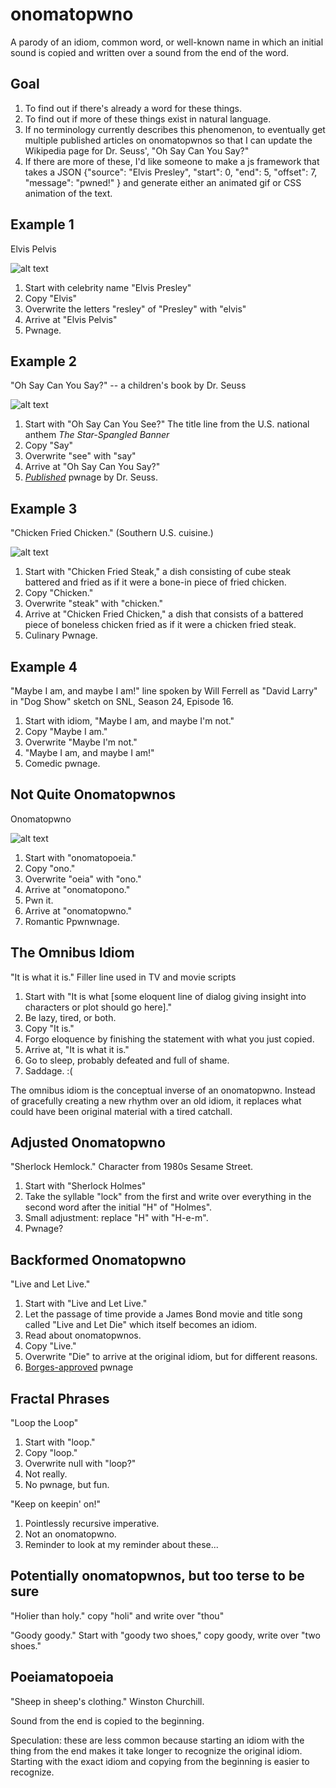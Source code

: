 onomatopwno
===========

A parody of an idiom, common word, or well-known name in which
an initial sound is copied and written over a sound from the end of
the word.

Goal
----

1. To find out if there's already a word for these things.
2. To find out if more of these things exist in natural language.
3. If no terminology currently describes this phenomenon, to eventually
   get multiple published articles on onomatopwnos so that I can update
   the Wikipedia page for Dr. Seuss', "Oh Say Can You Say?"
4. If there are more of these, I'd like someone to make a js framework
   that takes a JSON {"source": "Elvis Presley", "start": 0, "end": 5,
       "offset": 7, "message": "pwned!" } and generate either an animated
   gif or CSS animation of the text.

Example 1
---------
Elvis Pelvis

![alt text](https://github.com/jonwwilkes/onomatopwno/blob/master/elvis.gif "Elvis Pelvis animation")

1. Start with celebrity name "Elvis Presley"
2. Copy "Elvis"
3. Overwrite the letters "resley" of "Presley" with "elvis"
4. Arrive at "Elvis Pelvis"
5. Pwnage.

Example 2
---------
"Oh Say Can You Say?" -- a children's book by Dr. Seuss

![alt text](https://github.com/jonwwilkes/onomatopwno/blob/master/seuss.gif "Oh Say Can You Say Animation")

1. Start with "Oh Say Can You See?" The title line from the U.S. national anthem
*The Star-Spangled Banner*
2. Copy "Say"
3. Overwrite "see" with "say"
4. Arrive at "Oh Say Can You Say?"
5. [*Published*](https://en.wikipedia.org/wiki/Oh_Say_Can_You_Say%3F) pwnage
   by Dr. Seuss.

Example 3
---------
"Chicken Fried Chicken." (Southern U.S. cuisine.)

![alt text](https://github.com/jonwwilkes/onomatopwno/blob/master/chicken.gif "Chicken Fried Chicken Animation")

1. Start with "Chicken Fried Steak," a dish consisting of cube steak
   battered and fried
   as if it were a bone-in piece of fried chicken.
2. Copy "Chicken."
3. Overwrite "steak" with "chicken."
4. Arrive at "Chicken Fried Chicken," a dish that consists of a battered piece
   of boneless chicken fried
   as if it were a chicken fried steak.
5. Culinary Pwnage.

Example 4
---------
"Maybe I am, and maybe I am!" line spoken by Will Ferrell as "David Larry" in
"Dog Show" sketch on SNL, Season 24, Episode 16.

1. Start with idiom, "Maybe I am, and maybe I'm not."
2. Copy "Maybe I am."
3. Overwrite "Maybe I'm not."
4. "Maybe I am, and maybe I am!"
5. Comedic pwnage.

Not Quite Onomatopwnos
----------------------
Onomatopwno

![alt text](https://github.com/jonwwilkes/onomatopwno/blob/master/self.gif "Onomatopwno Animation")

1. Start with "onomatopoeia."
2. Copy "ono."
3. Overwrite "oeia" with "ono."
4. Arrive at "onomatopono."
5. Pwn it.
6. Arrive at "onomatopwno."
7. Romantic Ppwnwnage.

The Omnibus Idiom
-----------------
"It is what it is." Filler line used in TV and movie scripts

1. Start with "It is what [some eloquent line of dialog giving insight into
   characters or plot should go here]."
2. Be lazy, tired, or both.
3. Copy "It is."
4. Forgo eloquence by finishing the statement with
   what you just copied.
5. Arrive at, "It is what it is."
6. Go to sleep, probably defeated and full of shame.
7. Saddage. :(

The omnibus idiom is the conceptual inverse of an onomatopwno. Instead
of gracefully creating a new rhythm over an old idiom, it replaces
what could have been original material with a tired catchall.

Adjusted Onomatopwno
--------------------
"Sherlock Hemlock." Character from 1980s Sesame Street.

1. Start with "Sherlock Holmes"
2. Take the syllable "lock" from the first and write over everything in the
second word after the initial "H" of "Holmes".
3. Small adjustment: replace "H" with "H-e-m".
4. Pwnage?

Backformed Onomatopwno
----------------------
"Live and Let Live."

1. Start with "Live and Let Live."
2. Let the passage of time provide a James Bond movie and title song called
   "Live and Let Die" which itself becomes an idiom.
3. Read about onomatopwnos.
4. Copy "Live."
5. Overwrite "Die" to arrive at the original idiom, but for different reasons.
6. [Borges-approved](https://en.wikipedia.org/wiki/Pierre_Menard,_Author_of_the_Quixote) pwnage

Fractal Phrases
---------------
"Loop the Loop"

1. Start with "loop."
2. Copy "loop."
3. Overwrite null with "loop?"
4. Not really.
5. No pwnage, but fun.

"Keep on keepin' on!"

1. Pointlessly recursive imperative.
2. Not an onomatopwno.
3. Reminder to look at my reminder about these...

Potentially onomatopwnos, but too terse to be sure
--------------------------------------------------
"Holier than holy." copy "holi" and write over "thou"

"Goody goody." Start with "goody two shoes," copy goody, write over
"two shoes."

Poeiamatopoeia
--------------
"Sheep in sheep's clothing." Winston Churchill.

Sound from the end is copied to the beginning.

Speculation: these are less common because starting an idiom with the thing
from the end makes it take longer to recognize the original idiom.
Starting with the exact idiom and copying from the beginning is easier to
recognize.
